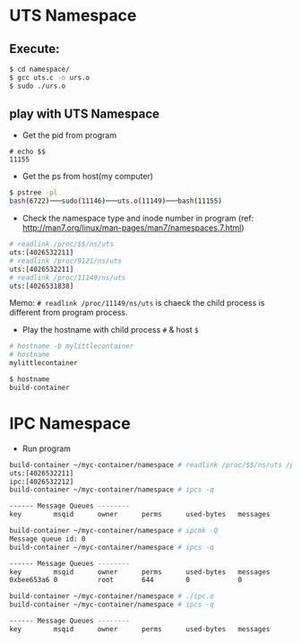 # UTS Namespace

## Execute:
```sh
$ cd namespace/
$ gcc uts.c -o urs.o
$ sudo ./urs.o
```
## play with UTS Namespace
- Get the pid from program
```
# echo $$
11155
```

- Get the ps from host(my computer)
```sh
$ pstree -pl
bash(6722)───sudo(11146)───uts.o(11149)───bash(11155)
```

- Check the namespace type and inode number in program 
(ref: http://man7.org/linux/man-pages/man7/namespaces.7.html)
```sh
# readlink /proc/$$/ns/uts
uts:[4026532211]
# readlink /proc/9121/ns/uts
uts:[4026532211]
# readlink /proc/11149/ns/uts
uts:[4026531838]
```
Memo: `# readlink /proc/11149/ns/uts` is chaeck the child process is different from program process.

- Play the hostname with child process `#` & host `$`
```sh
# hostname -b mylittlecontainer
# hostname
mylittlecontainer
```
```sh
$ hostname
build-container
```

# IPC Namespace
- Run program
```sh
build-container ~/myc-container/namespace # readlink /proc/$$/ns/uts /proc/$$/ns/ipc
uts:[4026532211]
ipc:[4026532212]
build-container ~/myc-container/namespace # ipcs -q

------ Message Queues --------
key        msqid      owner      perms      used-bytes   messages    

build-container ~/myc-container/namespace # ipcmk -Q
Message queue id: 0
build-container ~/myc-container/namespace # ipcs -q

------ Message Queues --------
key        msqid      owner      perms      used-bytes   messages    
0xbee653a6 0          root       644        0            0           

build-container ~/myc-container/namespace # ./ipc.o 
build-container ~/myc-container/namespace # ipcs -q

------ Message Queues --------
key        msqid      owner      perms      used-bytes   messages
```
